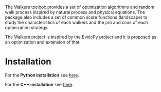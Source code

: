 The Walkers toolbox provides a set of optimization algorithms and random walk process inspired by natural process and physical equations. The package also includes a set of common score functions (landscape) to study the characteristics of each walkers and the pro and cons of each optimization strategy.

The Walkers project is inspired by the [EvoloPy](https://github.com/7ossam81/EvoloPy) project and it is proposed as an optimization and extension of that.

# Installation

For the **Python installation** see [here](https://github.com/Nico-Curti/Walkers/blob/master/docs/python_install.md).

For the **C++ installation** see [here](https://github.com/Nico-Curti/Walkers/blob/master/docs/cpp_install.md).

